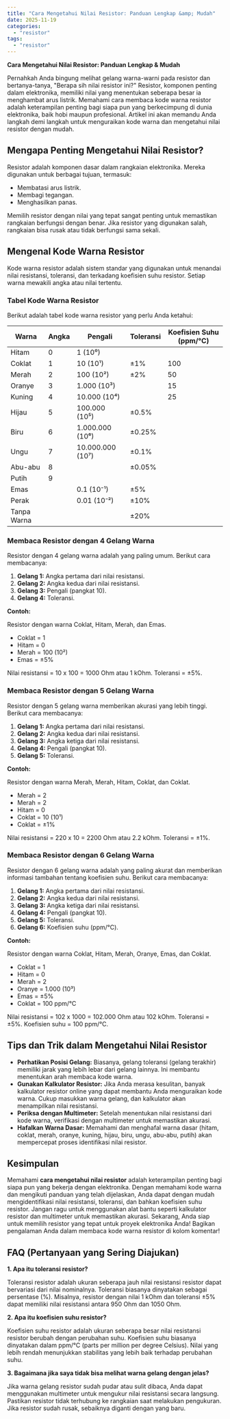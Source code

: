 ```yaml
---
title: "Cara Mengetahui Nilai Resistor: Panduan Lengkap &amp; Mudah"
date: 2025-11-19
categories: 
  - "resistor"
tags: 
  - "resistor"
---
```


**Cara Mengetahui Nilai Resistor: Panduan Lengkap & Mudah**

Pernahkah Anda bingung melihat gelang warna-warni pada resistor dan bertanya-tanya, "Berapa sih nilai resistor ini?" Resistor, komponen penting dalam elektronika, memiliki nilai yang menentukan seberapa besar ia menghambat arus listrik. Memahami cara membaca kode warna resistor adalah keterampilan penting bagi siapa pun yang berkecimpung di dunia elektronika, baik hobi maupun profesional. Artikel ini akan memandu Anda langkah demi langkah untuk menguraikan kode warna dan mengetahui nilai resistor dengan mudah.

## Mengapa Penting Mengetahui Nilai Resistor?

Resistor adalah komponen dasar dalam rangkaian elektronika. Mereka digunakan untuk berbagai tujuan, termasuk:

- Membatasi arus listrik.
- Membagi tegangan.
- Menghasilkan panas.

Memilih resistor dengan nilai yang tepat sangat penting untuk memastikan rangkaian berfungsi dengan benar. Jika resistor yang digunakan salah, rangkaian bisa rusak atau tidak berfungsi sama sekali.

## Mengenal Kode Warna Resistor

Kode warna resistor adalah sistem standar yang digunakan untuk menandai nilai resistansi, toleransi, dan terkadang koefisien suhu resistor. Setiap warna mewakili angka atau nilai tertentu.

### Tabel Kode Warna Resistor

Berikut adalah tabel kode warna resistor yang perlu Anda ketahui:

| Warna | Angka | Pengali | Toleransi | Koefisien Suhu (ppm/°C) |
| --- | --- | --- | --- | --- |
| Hitam | 0 | 1 (10⁰) |  |  |
| Coklat | 1 | 10 (10¹) | ±1% | 100 |
| Merah | 2 | 100 (10²) | ±2% | 50 |
| Oranye | 3 | 1.000 (10³) |  | 15 |
| Kuning | 4 | 10.000 (10⁴) |  | 25 |
| Hijau | 5 | 100.000 (10⁵) | ±0.5% |  |
| Biru | 6 | 1.000.000 (10⁶) | ±0.25% |  |
| Ungu | 7 | 10.000.000 (10⁷) | ±0.1% |  |
| Abu-abu | 8 |  | ±0.05% |  |
| Putih | 9 |  |  |  |
| Emas |  | 0.1 (10⁻¹) | ±5% |  |
| Perak |  | 0.01 (10⁻²) | ±10% |  |
| Tanpa Warna |  |  | ±20% |  |

### Membaca Resistor dengan 4 Gelang Warna

Resistor dengan 4 gelang warna adalah yang paling umum. Berikut cara membacanya:

1. **Gelang 1:** Angka pertama dari nilai resistansi.
2. **Gelang 2:** Angka kedua dari nilai resistansi.
3. **Gelang 3:** Pengali (pangkat 10).
4. **Gelang 4:** Toleransi.

**Contoh:**

Resistor dengan warna Coklat, Hitam, Merah, dan Emas.

- Coklat = 1
- Hitam = 0
- Merah = 100 (10²)
- Emas = ±5%

Nilai resistansi = 10 x 100 = 1000 Ohm atau 1 kOhm. Toleransi = ±5%.

### Membaca Resistor dengan 5 Gelang Warna

Resistor dengan 5 gelang warna memberikan akurasi yang lebih tinggi. Berikut cara membacanya:

1. **Gelang 1:** Angka pertama dari nilai resistansi.
2. **Gelang 2:** Angka kedua dari nilai resistansi.
3. **Gelang 3:** Angka ketiga dari nilai resistansi.
4. **Gelang 4:** Pengali (pangkat 10).
5. **Gelang 5:** Toleransi.

**Contoh:**

Resistor dengan warna Merah, Merah, Hitam, Coklat, dan Coklat.

- Merah = 2
- Merah = 2
- Hitam = 0
- Coklat = 10 (10¹)
- Coklat = ±1%

Nilai resistansi = 220 x 10 = 2200 Ohm atau 2.2 kOhm. Toleransi = ±1%.

### Membaca Resistor dengan 6 Gelang Warna

Resistor dengan 6 gelang warna adalah yang paling akurat dan memberikan informasi tambahan tentang koefisien suhu. Berikut cara membacanya:

1. **Gelang 1:** Angka pertama dari nilai resistansi.
2. **Gelang 2:** Angka kedua dari nilai resistansi.
3. **Gelang 3:** Angka ketiga dari nilai resistansi.
4. **Gelang 4:** Pengali (pangkat 10).
5. **Gelang 5:** Toleransi.
6. **Gelang 6:** Koefisien suhu (ppm/°C).

**Contoh:**

Resistor dengan warna Coklat, Hitam, Merah, Oranye, Emas, dan Coklat.

- Coklat = 1
- Hitam = 0
- Merah = 2
- Oranye = 1.000 (10³)
- Emas = ±5%
- Coklat = 100 ppm/°C

Nilai resistansi = 102 x 1000 = 102.000 Ohm atau 102 kOhm. Toleransi = ±5%. Koefisien suhu = 100 ppm/°C.

## Tips dan Trik dalam Mengetahui Nilai Resistor

- **Perhatikan Posisi Gelang:** Biasanya, gelang toleransi (gelang terakhir) memiliki jarak yang lebih lebar dari gelang lainnya. Ini membantu menentukan arah membaca kode warna.
- **Gunakan Kalkulator Resistor:** Jika Anda merasa kesulitan, banyak kalkulator resistor online yang dapat membantu Anda menguraikan kode warna. Cukup masukkan warna gelang, dan kalkulator akan menampilkan nilai resistansi.
- **Periksa dengan Multimeter:** Setelah menentukan nilai resistansi dari kode warna, verifikasi dengan multimeter untuk memastikan akurasi.
- **Hafalkan Warna Dasar:** Memahami dan menghafal warna dasar (hitam, coklat, merah, oranye, kuning, hijau, biru, ungu, abu-abu, putih) akan mempercepat proses identifikasi nilai resistor.

## Kesimpulan

Memahami **cara mengetahui nilai resistor** adalah keterampilan penting bagi siapa pun yang bekerja dengan elektronika. Dengan memahami kode warna dan mengikuti panduan yang telah dijelaskan, Anda dapat dengan mudah mengidentifikasi nilai resistansi, toleransi, dan bahkan koefisien suhu resistor. Jangan ragu untuk menggunakan alat bantu seperti kalkulator resistor dan multimeter untuk memastikan akurasi. Sekarang, Anda siap untuk memilih resistor yang tepat untuk proyek elektronika Anda! Bagikan pengalaman Anda dalam membaca kode warna resistor di kolom komentar!

## FAQ (Pertanyaan yang Sering Diajukan)

**1\. Apa itu toleransi resistor?**

Toleransi resistor adalah ukuran seberapa jauh nilai resistansi resistor dapat bervariasi dari nilai nominalnya. Toleransi biasanya dinyatakan sebagai persentase (%). Misalnya, resistor dengan nilai 1 kOhm dan toleransi ±5% dapat memiliki nilai resistansi antara 950 Ohm dan 1050 Ohm.

**2\. Apa itu koefisien suhu resistor?**

Koefisien suhu resistor adalah ukuran seberapa besar nilai resistansi resistor berubah dengan perubahan suhu. Koefisien suhu biasanya dinyatakan dalam ppm/°C (parts per million per degree Celsius). Nilai yang lebih rendah menunjukkan stabilitas yang lebih baik terhadap perubahan suhu.

**3\. Bagaimana jika saya tidak bisa melihat warna gelang dengan jelas?**

Jika warna gelang resistor sudah pudar atau sulit dibaca, Anda dapat menggunakan multimeter untuk mengukur nilai resistansi secara langsung. Pastikan resistor tidak terhubung ke rangkaian saat melakukan pengukuran. Jika resistor sudah rusak, sebaiknya diganti dengan yang baru.
